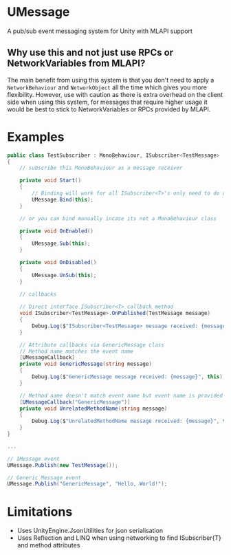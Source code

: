 # UMessage

A pub/sub event messaging system for Unity with MLAPI support

## Why use this and not just use RPCs or NetworkVariables from MLAPI?

The main benefit from using this system is that you don't need to apply a `NetworkBehaviour` and `NetworkObject` all the time which gives you more flexibility. However, use with caution as there is extra overhead on the client side when using this system, for messages that require higher usage it would be best to stick to NetworkVariables or RPCs provided by MLAPI.


# Examples

```csharp
public class TestSubscriber : MonoBehaviour, ISubscriber<TestMessage>
{
    // subscribe this MonoBehaviour as a message receiver

    private void Start()
    {
        // Binding will work for all ISubscriber<T>'s only need to do once at Start() or Awake()
        UMessage.Bind(this);
    }

    // or you can bind manually incase its not a MonoBehaviour class

    private void OnEnabled()
    {
        UMessage.Sub(this);
    }

    private void OnDisabled()
    {
        UMessage.UnSub(this);
    }
    
    // callbacks

    // Direct interface ISubscriber<T> callback method
    void ISubscriber<TestMessage>.OnPublished(TestMessage message)
    {
        Debug.Log($"ISubscriber<TestMessage> message received: {message}", this);
    }

    // Attribute callbacks via GenericMessage class
    // Method name matches the event name
    [UMessageCallback]
    private void GenericMessage(string message)
    {
        Debug.Log($"GenericMessage message received: {message}", this);
    }

    // Method name doesn't match event name but event name is provided
    [UMessageCallback("GenericMessage")]
    private void UnrelatedMethodName(string message)
    {
        Debug.Log($"UnrelatedMethodName message received: {message}", this);
    }
}

...

// IMessage event
UMessage.Publish(new TestMessage());

// Generic Message event
UMessage.Publish("GenericMessage", "Hello, World!");
```

# Limitations

- Uses UnityEngine.JsonUtilities for json serialisation
- Uses Reflection and LINQ when using networking to find ISubscriber{T} and method attributes